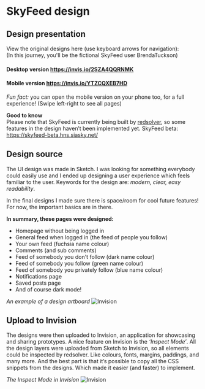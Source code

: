 # SkyFeed design

## Design presentation
View the original designs here (use keyboard arrows for navigation):   
(In this journey, you'll be the fictional SkyFeed user BrendaTuckson)

#### Desktop version https://invis.io/2SZA4QQRNMK

#### Mobile version https://invis.io/YTZCQXEB7HD

*Fun fact:* you can open the mobile version on your phone too, for a full experience! (Swipe left-right to see all pages)   

**Good to know**   
Please note that SkyFeed is currently being built by [redsolver](https://github.com/redsolver/skyfeed/), so some features in the design haven’t been implemented yet. SkyFeed beta: https://skyfeed-beta.hns.siasky.net/

## Design source
The UI design was made in Sketch. I was looking for something everybody could easily use and I ended up designing a user experience which feels familiar to the user. Keywords for the design are: *modern, clear, easy readability*.

In the final designs I made sure there is space/room for cool future features! For now, the important basics are in there.

**In summary, these pages were designed:**   
* Homepage without being logged in
* General feed when logged in (the feed of people you follow)
* Your own feed (fuchsia name colour)
* Comments (and sub comments)
* Feed of somebody you don't follow (dark name colour)
* Feed of somebody you follow (green name colour)
* Feed of somebody you privately follow (blue name colour)
* Notifications page
* Saved posts page
* And of course dark mode!

*An example of a design artboard*
![Invision](https://burojulian.nl/skyfeed/1a.png)

## Upload to Invision
The designs were then uploaded to Invision, an application for showcasing and sharing prototypes. A nice feature on Invision is the *‘Inspect Mode’*. All the design layers were uploaded from Sketch to Invision, so all elements could be inspected by redsolver. Like colours, fonts, margins, paddings, and many more. And the best part is that it’s possible to copy all the CSS snippets from the designs. Which made it easier (and faster) to implement.

*The Inspect Mode in Invision*
![Invision](https://burojulian.nl/skyfeed/1b.png)

